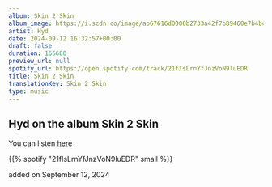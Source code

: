 ```yaml
---
album: Skin 2 Skin
album_image: https://i.scdn.co/image/ab67616d0000b2733a42f7b89460e7b4bc21acf3
artist: Hyd
date: 2024-09-12 16:32:57+00:00
draft: false
duration: 166680
preview_url: null
spotify_url: https://open.spotify.com/track/21fIsLrnYfJnzVoN9luEDR
title: Skin 2 Skin
translationKey: Skin 2 Skin
type: music
---
```


## Hyd on the album Skin 2 Skin

You can listen [here](https://open.spotify.com/track/21fIsLrnYfJnzVoN9luEDR)

{{% spotify "21fIsLrnYfJnzVoN9luEDR" small %}}

added on September 12, 2024